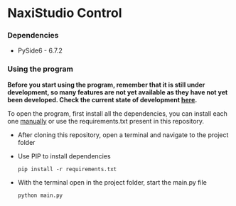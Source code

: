 # NaxiStudio Control

### Dependencies
* PySide6 - 6.7.2

### Using the program
**Before you start using the program, remember that it is still under development, so many features are not yet available as they have not yet been developed. Check the current state of development [here](https://github.com/users/brunocardosofs/projects/4).**

To open the program, first install all the dependencies, you can install each one [manually](#dependencies) or use the requirements.txt present in this repository.
* After cloning this repository, open a terminal and navigate to the project folder
* Use PIP to install dependencies

    ~~~
    pip install -r requirements.txt
    ~~~

* With the terminal open in the project folder, start the main.py file

    ~~~
    python main.py
    ~~~